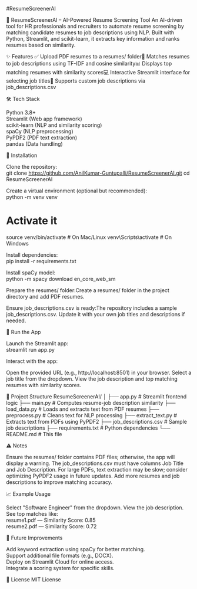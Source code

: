 #ResumeScreenerAI

📄 ResumeScreenerAI – AI-Powered Resume Screening Tool
An AI-driven tool for HR professionals and recruiters to automate resume screening by matching candidate resumes to job descriptions using NLP. Built with Python, Streamlit, and scikit-learn, it extracts key information and ranks resumes based on similarity.

✨ Features
✅ Upload PDF resumes to a resumes/ folder📝 Matches resumes to job descriptions using TF-IDF and cosine similarity📊 Displays top matching resumes with similarity scores💻 Interactive Streamlit interface for selecting job titles📂 Supports custom job descriptions via job_descriptions.csv

🛠 Tech Stack

Python 3.8+  
Streamlit (Web app framework)  
scikit-learn (NLP and similarity scoring)  
spaCy (NLP preprocessing)  
PyPDF2 (PDF text extraction)  
pandas (Data handling)


🚀 Installation

Clone the repository:  
git clone https://github.com/AnilKumar-Guntupalli/ResumeScreenerAI.git
cd ResumeScreenerAI


Create a virtual environment (optional but recommended):  
python -m venv venv
# Activate it
source venv/bin/activate  # On Mac/Linux
venv\Scripts\activate     # On Windows


Install dependencies:  
pip install -r requirements.txt


Install spaCy model:  
python -m spacy download en_core_web_sm


Prepare the resumes/ folder:Create a resumes/ folder in the project directory and add PDF resumes.

Ensure job_descriptions.csv is ready:The repository includes a sample job_descriptions.csv. Update it with your own job titles and descriptions if needed.



🧪 Run the App

Launch the Streamlit app:  
streamlit run app.py


Interact with the app:  

Open the provided URL (e.g., http://localhost:8501) in your browser.
Select a job title from the dropdown.
View the job description and top matching resumes with similarity scores.




📂 Project Structure
ResumeScreenerAI/
│
├── app.py                 # Streamlit frontend logic
├── main.py                # Computes resume-job description similarity
├── load_data.py           # Loads and extracts text from PDF resumes
├── preprocess.py          # Cleans text for NLP processing
├── extract_text.py        # Extracts text from PDFs using PyPDF2
├── job_descriptions.csv   # Sample job descriptions
├── requirements.txt       # Python dependencies
└── README.md              # This file


⚠️ Notes

Ensure the resumes/ folder contains PDF files; otherwise, the app will display a warning.
The job_descriptions.csv must have columns Job Title and Job Description.
For large PDFs, text extraction may be slow; consider optimizing PyPDF2 usage in future updates.
Add more resumes and job descriptions to improve matching accuracy.


📈 Example Usage

Select "Software Engineer" from the dropdown.
View the job description.
See top matches like:  
resume1.pdf — Similarity Score: 0.85  
resume2.pdf — Similarity Score: 0.72




🔮 Future Improvements

Add keyword extraction using spaCy for better matching.  
Support additional file formats (e.g., DOCX).  
Deploy on Streamlit Cloud for online access.  
Integrate a scoring system for specific skills.


📜 License
MIT License



